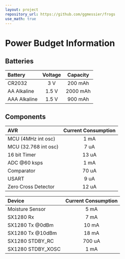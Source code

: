 ```yaml
---
layout: project
repository_url: https://github.com/ggmessier/frogs
use_math: true
---
```

# Power Budget Information


## Batteries

| Battery | Voltage | Capacity
| :--- | :---: | :---: |
| CR2032 | 3 V | 200 mAh |
| AA Alkaline | 1.5 V | 2000 mAh |
| AAA Alkaline | 1.5 V | 900 mAh | 

## Components

| AVR | Current Consumption |
| :--- | :---: |
| MCU (4MHz int osc) | 1 mA |
| MCU (32.768 int osc) | 7 uA |
| 16 bit Timer | 13 uA |
| ADC @60 ksps | 1 mA |
| Comparator | 70 uA |
| USART | 9 uA |
| Zero Cross Detector | 12 uA |


| Device | Current Consumption |
| :--- | :---: |
| Moisture Sensor | 5 mA |
| SX1280 Rx | 7 mA |
| SX1280 Tx @0dBm | 10 mA |
| SX1280 Tx @10dBm | 18 mA|
| SX1280 STDBY_RC | 700 uA |
| SX1280 STDBY_XOSC | 1 mA |



